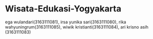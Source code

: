 # Wisata-Edukasi-Yogyakarta
ega wulandari(3163111081), irsa yunika sari(3163111080), rika wahyuningrum(3163111085), wiwik kristianti(3163111084), ari krisno asih (3163111083)
